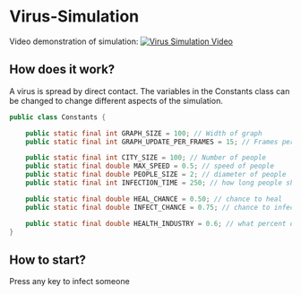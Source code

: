 # Virus-Simulation

Video demonstration of simulation:
[![Virus Simulation Video](https://img.youtube.com/vi/KAYSk7BD_oI/0.jpg)](https://www.youtube.com/watch?v=KAYSk7BD_oI)

## How does it work?
A virus is spread by direct contact. The variables in the Constants class can be changed to change different aspects of the simulation.

```java
public class Constants {

    public static final int GRAPH_SIZE = 100; // Width of graph
    public static final int GRAPH_UPDATE_PER_FRAMES = 15; // Frames per graph update

    public static final int CITY_SIZE = 100; // Number of people
    public static final double MAX_SPEED = 0.5; // speed of people
    public static final double PEOPLE_SIZE = 2; // diameter of people
    public static final int INFECTION_TIME = 250; // how long people should have the virus

    public static final double HEAL_CHANCE = 0.50; // chance to heal
    public static final double INFECT_CHANCE = 0.75; // chance to infect

    public static final double HEALTH_INDUSTRY = 0.6; // what percent of the population the health industry can care for
}
```

## How to start?
Press any key to infect someone